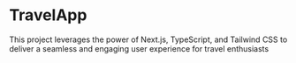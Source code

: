# TravelApp
 This project leverages the power of Next.js, TypeScript, and Tailwind CSS to deliver a seamless and engaging user experience for travel enthusiasts
